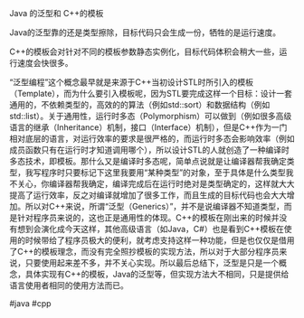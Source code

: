 Java 的泛型和 C++的模板

Java的泛型靠的还是类型擦除，目标代码只会生成一份，牺牲的是运行速度。

C++的模板会对针对不同的模板参数静态实例化，目标代码体积会稍大一些，运行速度会快很多。

“泛型编程”这个概念最早就是来源于C++当初设计STL时所引入的模板（Template），而为什么要引入模板呢，因为STL要完成这样一个目标：设计一套通用的，不依赖类型的，高效的的算法（例如std::sort）和数据结构（例如std::list）。关于通用性，运行时多态（Polymorphism）可以做到（例如很多高级语言的继承（Inheritance）机制，接口（Interface）机制），但是C++作为一门相对底层的语言，对运行效率的要求是很严格的，而运行时多态会影响效率（例如成员函数只有在运行时才知道调用哪个），所以设计STL的人就创造了一种编译时多态技术，即模板。那什么又是编译时多态呢，简单点说就是让编译器帮我确定类型，我写程序时只要标记下这里我要用“某种类型”的对象，至于具体是什么类型我不关心，你编译器帮我确定，编译完成后在运行时绝对是类型确定的，这样就大大提高了运行效率，反之对编译就增加了很多工作，而且生成的目标代码也会大大增加。所以对C++来说，所谓“泛型（Generics）”，并不是说编译器不知道类型，而是针对程序员来说的，这也正是通用性的体现。C++的模板在刚出来的时候并没有想到会演化成今天这样，其他高级语言（如Java，C#）也是看到C++模板在使用的时候带给了程序员极大的便利，就考虑支持这样一种功能，但是也仅仅是借用了C++的模板理念，而没有完全照抄模板的实现方法，所以对于大部分程序员来说，只要使用起来差不多，并不关心实现。所以最后总结下，泛型是只是一个概念，具体实现有C++的模板，Java的泛型等，但实现方法大不相同，只是提供给语言使用者相同的使用方法而已。

#java 
#cpp

